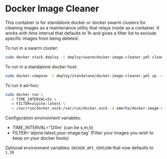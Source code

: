 # Docker Image Cleaner

This container is for standalone docker or docker swarm clusters for cleaning images as a maintenance utility that relays inside as a container.
It works with time interval that defaults to 1h and gives a filter list to exclude specific images from being deleted.

To run in a swarm cluster:

```bash
sudo docker stack deploy -c deploy/swarm/docker-image-cleaner.yml cleaner
```

To run in a standalone docker host:

```bash
sudo docker-compose -f deploy/standalone/docker-image-cleaner.yml up -d
```

To run it ad-hoc:

```bash
sudo docker run \
  -e TIME_INTERVAL=5s \
  -e FILTER=alpine:latest \
  -v /var/run/docker.sock:/var/run/docker.sock -d omerha/docker-image-cleaner:latest
```

Configuration environment variables:

- TIME_INTERVAL='120m' (can be s,m,h)
- FILTER='alpine:latest,your-image:tag' (Filter your images you wish to keep on your docker hosts)

Optional environment variables: `DOCKER_API_VERSION` that now defaults to `1.39`